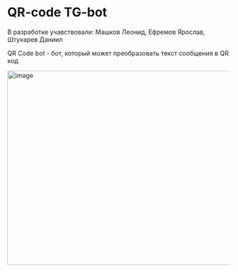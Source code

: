 # QR-code  TG-bot
В разработке учавствовали: Машков Леонид, Ефремов Ярослав, Штукарев Даниил

QR Code bot - бот, который может преобразовать текст сообщения в QR код

<img width="693" height="439" alt="image" src="https://github.com/user-attachments/assets/ed4e325c-5a22-431d-b93c-46bf0fff0ab1" />
